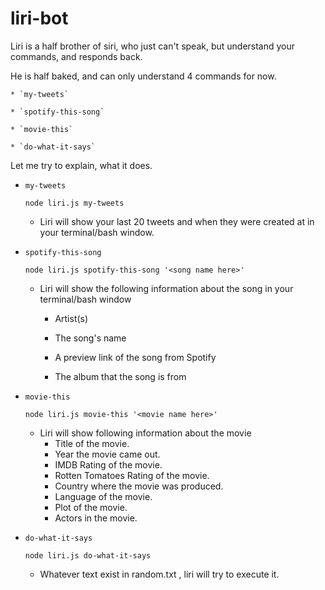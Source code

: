 # liri-bot

Liri is a half brother of siri, who just can't speak, but understand your commands, and responds back.

He is half baked, and can only understand 4 commands for now.

    * `my-tweets`

    * `spotify-this-song`

    * `movie-this`

    * `do-what-it-says`

Let me try to explain, what it does.

* ```my-tweets```

    `node liri.js my-tweets`
    - Liri will show your last 20 tweets and when they were created at in your terminal/bash window.
* ```spotify-this-song```

    `node liri.js spotify-this-song '<song name here>'`

    -  Liri will show the following information about the song in your terminal/bash window
     
        * Artist(s)
     
        * The song's name
     
        * A preview link of the song from Spotify
     
        * The album that the song is from
* ```movie-this```

    `node liri.js movie-this '<movie name here>'`
    - Liri will show following information about the movie
         * Title of the movie.
        * Year the movie came out.
        * IMDB Rating of the movie.
        * Rotten Tomatoes Rating of the movie.
        * Country where the movie was produced.
        * Language of the movie.
        * Plot of the movie.
        * Actors in the movie.
* ```do-what-it-says```

    `node liri.js do-what-it-says`
    - Whatever text exist in random.txt , liri will try to execute it.
